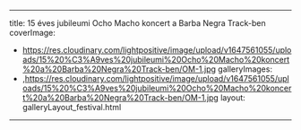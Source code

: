 
---
title: 15 éves jubileumi Ocho Macho koncert a Barba Negra Track-ben
coverImage:
  - https://res.cloudinary.com/lightpositive/image/upload/v1647561055/uploads/15%20%C3%A9ves%20jubileumi%20Ocho%20Macho%20koncert%20a%20Barba%20Negra%20Track-ben/OM-1.jpg
galleryImages:
   - ,https://res.cloudinary.com/lightpositive/image/upload/v1647561055/uploads/15%20%C3%A9ves%20jubileumi%20Ocho%20Macho%20koncert%20a%20Barba%20Negra%20Track-ben/OM-1.jpg
layout: galleryLayout_festival.html
---
